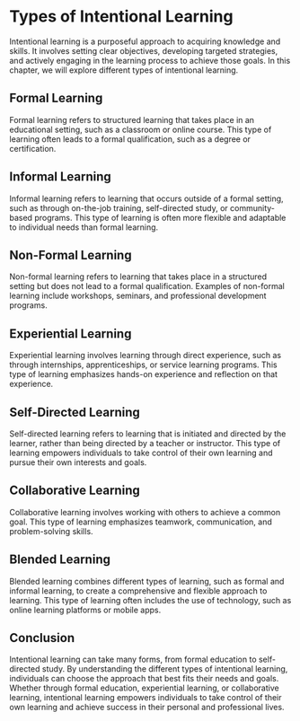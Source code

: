 Types of Intentional Learning
============================================================================

Intentional learning is a purposeful approach to acquiring knowledge and skills. It involves setting clear objectives, developing targeted strategies, and actively engaging in the learning process to achieve those goals. In this chapter, we will explore different types of intentional learning.

Formal Learning
---------------

Formal learning refers to structured learning that takes place in an educational setting, such as a classroom or online course. This type of learning often leads to a formal qualification, such as a degree or certification.

Informal Learning
-----------------

Informal learning refers to learning that occurs outside of a formal setting, such as through on-the-job training, self-directed study, or community-based programs. This type of learning is often more flexible and adaptable to individual needs than formal learning.

Non-Formal Learning
-------------------

Non-formal learning refers to learning that takes place in a structured setting but does not lead to a formal qualification. Examples of non-formal learning include workshops, seminars, and professional development programs.

Experiential Learning
---------------------

Experiential learning involves learning through direct experience, such as through internships, apprenticeships, or service learning programs. This type of learning emphasizes hands-on experience and reflection on that experience.

Self-Directed Learning
----------------------

Self-directed learning refers to learning that is initiated and directed by the learner, rather than being directed by a teacher or instructor. This type of learning empowers individuals to take control of their own learning and pursue their own interests and goals.

Collaborative Learning
----------------------

Collaborative learning involves working with others to achieve a common goal. This type of learning emphasizes teamwork, communication, and problem-solving skills.

Blended Learning
----------------

Blended learning combines different types of learning, such as formal and informal learning, to create a comprehensive and flexible approach to learning. This type of learning often includes the use of technology, such as online learning platforms or mobile apps.

Conclusion
----------

Intentional learning can take many forms, from formal education to self-directed study. By understanding the different types of intentional learning, individuals can choose the approach that best fits their needs and goals. Whether through formal education, experiential learning, or collaborative learning, intentional learning empowers individuals to take control of their own learning and achieve success in their personal and professional lives.
